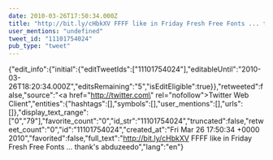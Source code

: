 ```yaml
---
date: 2010-03-26T17:50:34.000Z
title: "http://bit.ly/cHbkXV FFFF like in Friday Fresh Free Fonts ... thank's abduzeedo″"
user_mentions: "undefined"
tweet_id: "11101754024"
pub_type: "tweet"
---
```

{"edit_info":{"initial":{"editTweetIds":["11101754024"],"editableUntil":"2010-03-26T18:20:34.000Z","editsRemaining":"5","isEditEligible":true}},"retweeted":false,"source":"<a href=\"http://twitter.com\" rel=\"nofollow\">Twitter Web Client</a>","entities":{"hashtags":[],"symbols":[],"user_mentions":[],"urls":[]},"display_text_range":["0","79"],"favorite_count":"0","id_str":"11101754024","truncated":false,"retweet_count":"0","id":"11101754024","created_at":"Fri Mar 26 17:50:34 +0000 2010","favorited":false,"full_text":"http://bit.ly/cHbkXV FFFF like in Friday Fresh Free Fonts ... thank's abduzeedo","lang":"en"}
